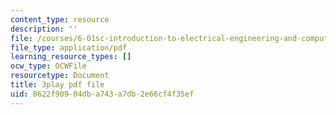 ```yaml
---
content_type: resource
description: ''
file: /courses/6-01sc-introduction-to-electrical-engineering-and-computer-science-i-spring-2011/8622f90904dba743a7db2e66cf4f35ef_oTNwGuI7Wic.pdf
file_type: application/pdf
learning_resource_types: []
ocw_type: OCWFile
resourcetype: Document
title: 3play pdf file
uid: 8622f909-04db-a743-a7db-2e66cf4f35ef
---
```

